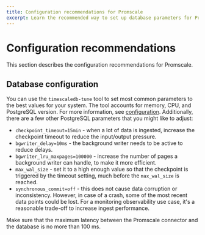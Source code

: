 ```yaml
---
title: Configuration recommendations for Promscale
excerpt: Learn the recommended way to set up database parameters for Promscale
---
```


# Configuration recommendations

This section describes the configuration recommendations for Promscale.

## Database configuration

You can use the `timescaledb-tune` tool to set most common parameters to the best
values for your system. The tool accounts for memory, CPU, and PostgreSQL version. For
more information, see [configuration][timescale-tune-configuration]. Additionally,
there are a few other PostgreSQL parameters that you might like to adjust:

*   `checkpoint_timeout=15min` - when a lot of data is ingested, increase the
  checkpoint timeout to reduce the input/output pressure.
*   `bgwriter_delay=10ms` - the background writer needs to be active to reduce
  delays.
*   `bgwriter_lru_maxpages=100000` - increase the number of pages a background
  writer can handle, to make it more efficient.
*   `max_wal_size` - set it to a high enough value so that the checkpoint is triggered
  by the timeout setting, much before the `max_wal_size` is reached.
*   `synchronous_commit=off` - this does not cause data corruption or
  inconsistency. However, in case of a crash, some of the most recent data points could be
  lost. For a monitoring observability use case, it's a reasonable trade-off to
  increase ingest performance.

<highlight type="important">

Make sure that the maximum latency between the
Promscale connector and the database is no more than 100&nbsp;ms.
</highlight>

[timescale-tune-configuration]: /timescaledb/:currentVersion:/how-to-guides/configuration/timescaledb-tune/#timescaledb-tuning-tool
